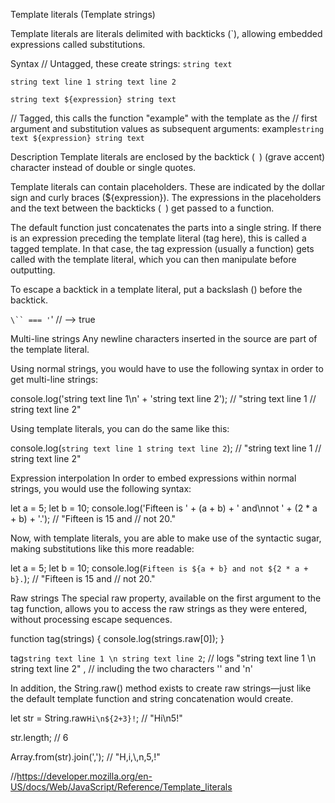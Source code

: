 Template literals (Template strings)

Template literals are literals delimited with backticks (`), allowing embedded expressions 
called substitutions.

Syntax
// Untagged, these create strings:
`string text`

`string text line 1
 string text line 2`

`string text ${expression} string text`

// Tagged, this calls the function "example" with the template as the
// first argument and substitution values as subsequent arguments:
example`string text ${expression} string text`

Description
Template literals are enclosed by the backtick (` `) (grave accent) character instead of 
double or single quotes.

Template literals can contain placeholders. These are indicated by the dollar sign and 
curly braces (${expression}). The expressions in the placeholders and the text between 
the backticks (` `) get passed to a function.

The default function just concatenates the parts into a single string. If there is an 
expression preceding the template literal (tag here), this is called a tagged template. 
In that case, the tag expression (usually a function) gets called with the template literal,
which you can then manipulate before outputting.

To escape a backtick in a template literal, put a backslash (\) before the backtick.

`\`` === '`' // --> true

Multi-line strings
Any newline characters inserted in the source are part of the template literal.

Using normal strings, you would have to use the following syntax in order to get multi-line 
strings:

console.log('string text line 1\n' +
'string text line 2');
// "string text line 1
// string text line 2"

Using template literals, you can do the same like this:

console.log(`string text line 1
string text line 2`);
// "string text line 1
// string text line 2"

Expression interpolation
In order to embed expressions within normal strings, you would use the following syntax:

let a = 5;
let b = 10;
console.log('Fifteen is ' + (a + b) + ' and\nnot ' + (2 * a + b) + '.');
// "Fifteen is 15 and
// not 20."

Now, with template literals, you are able to make use of the syntactic sugar, making 
substitutions like this more readable:

let a = 5;
let b = 10;
console.log(`Fifteen is ${a + b} and
not ${2 * a + b}.`);
// "Fifteen is 15 and
// not 20."

Raw strings
The special raw property, available on the first argument to the tag function, allows you 
to access the raw strings as they were entered, without processing escape sequences.

function tag(strings) {
  console.log(strings.raw[0]);
}

tag`string text line 1 \n string text line 2`;
// logs "string text line 1 \n string text line 2" ,
// including the two characters '\' and 'n'

In addition, the String.raw() method exists to create raw strings—just like the default 
template function and string concatenation would create.

let str = String.raw`Hi\n${2+3}!`;
// "Hi\\n5!"

str.length;
// 6

Array.from(str).join(',');
// "H,i,\\,n,5,!"

//https://developer.mozilla.org/en-US/docs/Web/JavaScript/Reference/Template_literals


